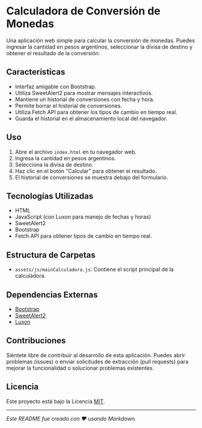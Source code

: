 # Calculadora de Conversión de Monedas

Una aplicación web simple para calcular la conversión de monedas. Puedes ingresar la cantidad en pesos argentinos, seleccionar la divisa de destino y obtener el resultado de la conversión.

## Características

- Interfaz amigable con Bootstrap.
- Utiliza SweetAlert2 para mostrar mensajes interactivos.
- Mantiene un historial de conversiones con fecha y hora.
- Permite borrar el historial de conversiones.
- Utiliza Fetch API para obtener los tipos de cambio en tiempo real.
- Guarda el historial en el almacenamiento local del navegador.

## Uso

1. Abre el archivo `index.html` en tu navegador web.
2. Ingresa la cantidad en pesos argentinos.
3. Selecciona la divisa de destino.
4. Haz clic en el botón "Calcular" para obtener el resultado.
5. El historial de conversiones se muestra debajo del formulario.

## Tecnologías Utilizadas

- HTML
- JavaScript (con Luxon para manejo de fechas y horas)
- SweetAlert2
- Bootstrap
- Fetch API para obtener tipos de cambio en tiempo real.

## Estructura de Carpetas

- `assets/js/mainCalculadora.js`: Contiene el script principal de la calculadora.

## Dependencias Externas

- [Bootstrap](https://getbootstrap.com/)
- [SweetAlert2](https://sweetalert2.github.io/)
- [Luxon](https://moment.github.io/luxon/)

## Contribuciones

Siéntete libre de contribuir al desarrollo de esta aplicación. Puedes abrir problemas (issues) o enviar solicitudes de extracción (pull requests) para mejorar la funcionalidad o solucionar problemas existentes.

## Licencia

Este proyecto está bajo la Licencia [MIT](LICENSE).

---
*Este README fue creado con ❤️ usando Markdown.*
